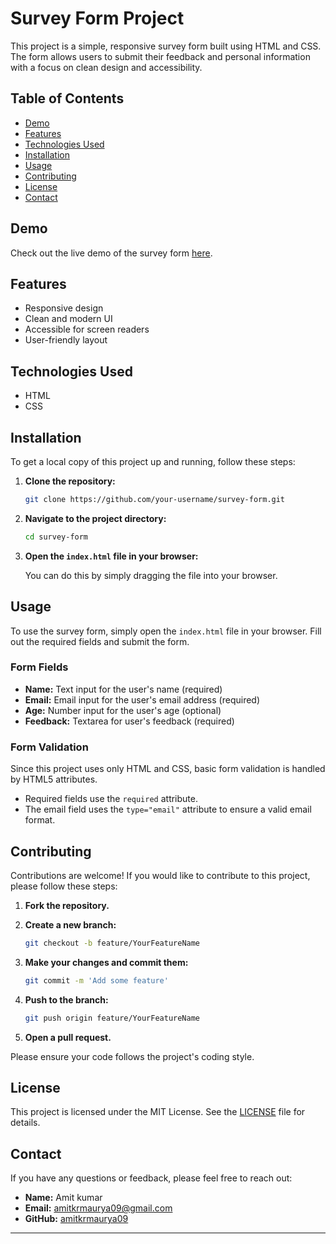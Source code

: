 

# Survey Form Project

This project is a simple, responsive survey form built using HTML and CSS. The form allows users to submit their feedback and personal information with a focus on clean design and accessibility.

## Table of Contents

- [Demo](#demo)
- [Features](#features)
- [Technologies Used](#technologies-used)
- [Installation](#installation)
- [Usage](#usage)
- [Contributing](#contributing)
- [License](#license)
- [Contact](#contact)

## Demo



Check out the live demo of the survey form [here](https://amitkrmaurya09.github.io/survey-form/).


## Features

- Responsive design
- Clean and modern UI
- Accessible for screen readers
- User-friendly layout

## Technologies Used

- HTML
- CSS

## Installation

To get a local copy of this project up and running, follow these steps:

1. **Clone the repository:**

   ```sh
   git clone https://github.com/your-username/survey-form.git
   ```

2. **Navigate to the project directory:**

   ```sh
   cd survey-form
   ```

3. **Open the `index.html` file in your browser:**

   You can do this by simply dragging the file into your browser.

## Usage

To use the survey form, simply open the `index.html` file in your browser. Fill out the required fields and submit the form.

### Form Fields

- **Name:** Text input for the user's name (required)
- **Email:** Email input for the user's email address (required)
- **Age:** Number input for the user's age (optional)
- **Feedback:** Textarea for user's feedback (required)

### Form Validation

Since this project uses only HTML and CSS, basic form validation is handled by HTML5 attributes.

- Required fields use the `required` attribute.
- The email field uses the `type="email"` attribute to ensure a valid email format.

## Contributing

Contributions are welcome! If you would like to contribute to this project, please follow these steps:

1. **Fork the repository.**
2. **Create a new branch:**

   ```sh
   git checkout -b feature/YourFeatureName
   ```

3. **Make your changes and commit them:**

   ```sh
   git commit -m 'Add some feature'
   ```

4. **Push to the branch:**

   ```sh
   git push origin feature/YourFeatureName
   ```

5. **Open a pull request.**

Please ensure your code follows the project's coding style.

## License

This project is licensed under the MIT License. See the [LICENSE](LICENSE) file for details.

## Contact

If you have any questions or feedback, please feel free to reach out:

- **Name:** Amit kumar
- **Email:** amitkrmaurya09@gmail.com
- **GitHub:** [amitkrmaurya09](https://github.com/amitkrmaurya09)

---

